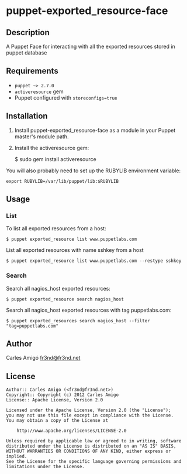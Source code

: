 puppet-exported_resource-face
=============================

Description
-----------

A Puppet Face for interacting with all the exported resources stored in puppet database

Requirements
------------

* `puppet ~> 2.7.0`
* `activeresource` gem
* Puppet configured with `storeconfigs=true`

Installation
------------

1. Install puppet-exported_resource-face as a module in your Puppet master's module path.

2. Install the activeresource gem:

    $ sudo gem install activeresource

You will also probably need to set up the RUBYLIB environment variable:

    export RUBYLIB=/var/lib/puppet/lib:$RUBYLIB

Usage
-----

### List

To list all exported resources from a host:

    $ puppet exported_resource list www.puppetlabs.com

List all exported resources with name sshkey from a host

    $ puppet exported_resource list www.puppetlabs.com --restype sshkey

### Search

Search all nagios_host exported resources:

    $ puppet exported_resource search nagios_host

Search all nagios_host exported resources with tag puppetlabs.com:

    $ puppet exported_resources search nagios_host --filter "tag=puppetlabs.com"

Author
------

Carles Amigó <fr3nd@fr3nd.net>

License
-------

    Author:: Carles Amigo (<fr3nd@fr3nd.net>)
    Copyright:: Copyright (c) 2012 Carles Amigo
    License:: Apache License, Version 2.0

    Licensed under the Apache License, Version 2.0 (the "License");
    you may not use this file except in compliance with the License.
    You may obtain a copy of the License at

        http://www.apache.org/licenses/LICENSE-2.0

    Unless required by applicable law or agreed to in writing, software
    distributed under the License is distributed on an "AS IS" BASIS,
    WITHOUT WARRANTIES OR CONDITIONS OF ANY KIND, either express or implied.
    See the License for the specific language governing permissions and
    limitations under the License.
